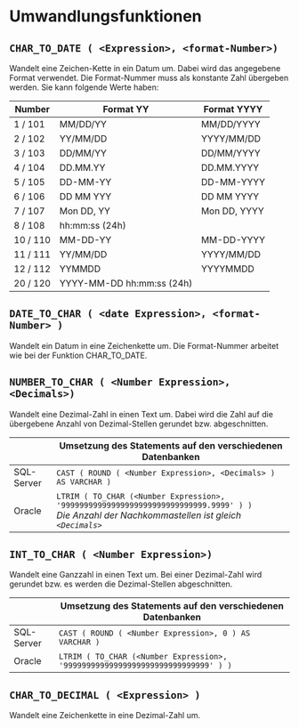 # Umwandlungsfunktionen

## `CHAR_TO_DATE ( <Expression>, <format-Number>)`

Wandelt eine Zeichen-Kette in ein Datum um. Dabei wird das angegebene Format verwendet. Die Format-Nummer muss als konstante Zahl übergeben werden. Sie kann folgende Werte haben:

|Number    | Format YY                   |Format YYYY   |
|----------|-----------------------------|--------------|
| 1 / 101  | MM/DD/YY                    | MM/DD/YYYY   |
| 2 / 102  | YY/MM/DD                    | YYYY/MM/DD   |
| 3 / 103  | DD/MM/YY                    | DD/MM/YYYY   |
| 4 / 104  | DD.MM.YY                    | DD.MM.YYYY   |
| 5 / 105  | DD-MM-YY                    | DD-MM-YYYY   |
| 6 / 106  | DD MM YYY                   | DD MM YYYY   |
| 7 / 107  | Mon DD, YY                  | Mon DD, YYYY |
| 8 / 108  | hh:mm:ss   (24h)            |              |
| 10 / 110 | MM-DD-YY                    | MM-DD-YYYY   |
| 11 / 111 | YY/MM/DD                    | YYYY/MM/DD   |
| 12 / 112 | YYMMDD                      | YYYYMMDD     |
| 20 / 120 | YYYY-MM-DD hh:mm:ss   (24h) |              |

## `DATE_TO_CHAR ( <date Expression>, <format-Number> )`

Wandelt ein Datum in eine Zeichenkette um. Die Format-Nummer arbeitet wie bei der Funktion CHAR_TO_DATE.

## `NUMBER_TO_CHAR ( <Number Expression>, <Decimals>)`

Wandelt eine Dezimal-Zahl in einen Text um. Dabei wird die Zahl auf die übergebene Anzahl von Dezimal-Stellen gerundet bzw. abgeschnitten.

| |Umsetzung des Statements auf den verschiedenen Datenbanken|
|-|-|
|SQL-Server | `CAST ( ROUND ( <Number Expression>, <Decimals> ) AS VARCHAR )` |
| Oracle    | `LTRIM ( TO_CHAR (<Number Expression>, '99999999999999999999999999999999.9999' ) )` <br> *Die Anzahl der Nachkommastellen ist gleich `<Decimals>`*

## `INT_TO_CHAR ( <Number Expression>)`

Wandelt eine Ganzzahl in einen Text um. Bei einer Dezimal-Zahl wird gerundet bzw. es werden die Dezimal-Stellen abgeschnitten.

| |Umsetzung des Statements auf den verschiedenen Datenbanken|
|-|-|
|SQL-Server | `CAST ( ROUND ( <Number Expression>, 0 ) AS VARCHAR )` |
| Oracle    | `LTRIM ( TO_CHAR (<Number Expression>, '99999999999999999999999999999999' ) )` |

## `CHAR_TO_DECIMAL ( <Expression> )`

Wandelt eine Zeichenkette in eine Dezimal-Zahl um.
